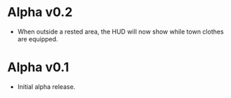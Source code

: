 # Alpha v0.2
* When outside a rested area, the HUD will now show while town clothes are equipped.

# Alpha v0.1
* Initial alpha release.
